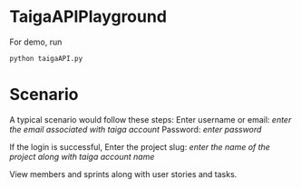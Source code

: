 # TaigaAPIPlayground

For demo, run

```
python taigaAPI.py
```
# Scenario

A typical scenario would follow these steps:
Enter username or email: *enter the email associated with taiga account*
Password: *enter password*

If the login is successful,
Enter the project slug: *enter the name of the project along with taiga account name*

View members and sprints along with user stories and tasks.